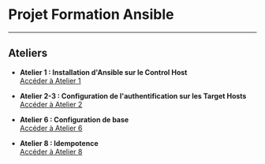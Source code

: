 # Projet Formation Ansible

---

## Ateliers

- **Atelier 1 : Installation d'Ansible sur le Control Host**  
  [Accéder à Atelier 1](atelier-1.md)

- **Atelier 2-3 : Configuration de l'authentification sur les Target Hosts**  
  [Accéder à Atelier 2](atelier-2-3.md)

- **Atelier 6 : Configuration de base**  
  [Accéder à Atelier 6](atelier-6.md)

- **Atelier 8 : Idempotence**  
  [Accéder à Atelier 8](atelier-8.md)
